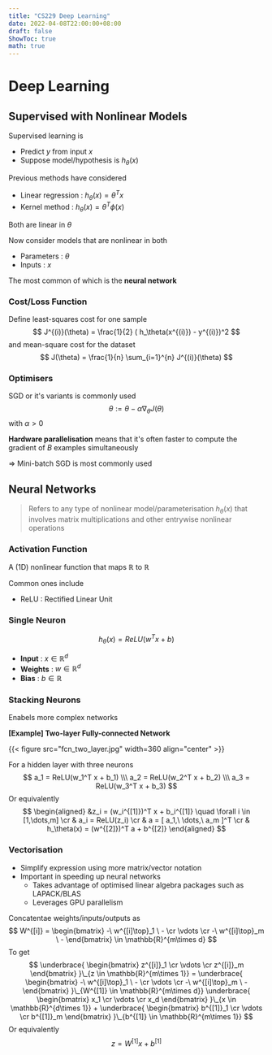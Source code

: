 ```yaml
---
title: "CS229 Deep Learning"
date: 2022-04-08T22:00:00+08:00
draft: false
ShowToc: true
math: true
---
```


# Deep Learning

## Supervised with Nonlinear Models

Supervised learning is

- Predict $y$ from input $x$
- Suppose model/hypothesis is $h_\theta(x)$

Previous methods have considered

- Linear regression : $h_\theta(x) = \theta^Tx$
- Kernel method : $h_\theta(x) = \theta^T \phi(x)$

Both are linear in $\theta$



Now consider models that are nonlinear in both

- Parameters : $\theta$
- Inputs : $x$

The most common of which is the **neural network**



### Cost/Loss Function

Define least-squares cost for one sample
$$
J^{(i)}(\theta) = \frac{1}{2} ( h_\theta(x^{(i)}) - y^{(i)})^2
$$
and mean-square cost for the dataset
$$
J(\theta) = \frac{1}{n} \sum_{i=1}^{n} J^{(i)}(\theta)
$$

### Optimisers

SGD or it's variants is commonly used
$$
\theta := \theta - \alpha \nabla_\theta J(\theta)
$$
with $\alpha > 0$

**Hardware parallelisation** means that it's often faster to compute the gradient of $B$ examples simultaneously

$\Rightarrow$ Mini-batch SGD is most commonly used


## Neural Networks

>  Refers to any type of nonlinear model/parameterisation $h_\theta(x)$ that involves matrix multiplications and other entrywise nonlinear operations

### Activation Function

A (1D) nonlinear function that maps $\mathbb{R}$ to $\mathbb{R}$

Common ones include

- ReLU : Rectified Linear Unit

### Single Neuron

$$
h_\theta(x) = ReLU(w^Tx + b)
$$

- **Input** : $x \in \mathbb{R}^d$
- **Weights** : $w \in \mathbb{R}^d$
- **Bias** : $b \in \mathbb{R}$

### Stacking Neurons

Enabels more complex networks

**[Example] Two-layer Fully-connected Network**

{{< figure src="fcn_two_layer.jpg" width=360  align="center" >}}

For a hidden layer with three neurons
$$
a_1 = ReLU(w_1^T x + b_1) \\\
a_2 = ReLU(w_2^T x + b_2) \\\
a_3 = ReLU(w_3^T x + b_3)
$$
Or equivalently
$$
\begin{aligned}
&z_i = (w_i^{[1]})^T x + b_i^{[1]}
\quad \forall i \in [1,\dots,m] \cr
& a_i = ReLU(z_i) \cr
& a = [ a_1,\ \dots,\ a_m ]^T \cr
& h_\theta(x) = (w^{[2]})^T a + b^{[2]}
\end{aligned}
$$

### Vectorisation

- Simplify expression using more matrix/vector notation
- Important in speeding up neural networks
  - Takes advantage of optimised linear algebra packages such as LAPACK/BLAS
  - Leverages GPU parallelism

Concatentae weights/inputs/outputs as
$$
W^{[i]} = \begin{bmatrix}
-\ w^{[i]\top}_1 \ - \cr
\vdots \cr
-\ w^{[i]\top}_m \ -
\end{bmatrix} \in \mathbb{R}^{m\times d}
$$
To get
$$
\underbrace{
	\begin{bmatrix}
		z^{[i]}_1 \cr
		\vdots \cr
		z^{[i]}_m
    \end{bmatrix}
}\_{z \in \mathbb{R}^{m\times 1}} =
\underbrace{
	\begin{bmatrix}
		-\ w^{[i]\top}_1 \ - \cr
		\vdots \cr
		-\ w^{[i]\top}_m \ -
	\end{bmatrix}
}\_{W^{[1]} \in \mathbb{R}^{m\times d}}
\underbrace{
	\begin{bmatrix} x_1 \cr \vdots \cr x_d \end{bmatrix}
}\_{x \in \mathbb{R}^{d\times 1}} +
\underbrace{
	\begin{bmatrix}
		b^{[1]}_1 \cr
		\vdots \cr
		b^{[1]}_m
	\end{bmatrix}
}\_{b^{[1]} \in \mathbb{R}^{m\times 1}}
$$
Or equivalently
$$
z = W^{[1]}x + b^{[1]}
$$
